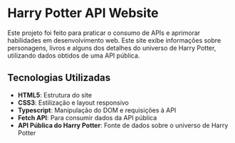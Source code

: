 # Harry Potter API Website

Este projeto foi feito para praticar o consumo de APIs e aprimorar habilidades em desenvolvimento web. Este site exibe informações sobre personagens, livros e alguns dos detalhes do universo de Harry Potter, utilizando dados obtidos de uma API pública.

## Tecnologias Utilizadas

- **HTML5**: Estrutura do site
- **CSS3**: Estilização e layout responsivo
- **Typescript**: Manipulação do DOM e requisições à API
- **Fetch API**: Para consumir dados da API pública
- **API Pública do Harry Potter**: Fonte de dados sobre o universo de Harry Potter
